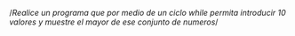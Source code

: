 /*Realice un programa que por medio de un ciclo while permita introducir 10 valores y muestre el mayor de ese conjunto de numeros*/
